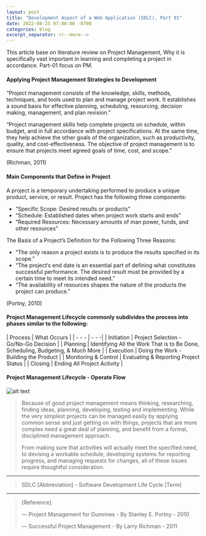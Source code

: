 ```yaml
---
layout: post
title: "Development Aspect of a Web Application (SDLC), Part 01"
date: 2022-08-25 07:00:00 -0700
categories: blog
excerpt_separator: <!--more-->
---
```

This article base on literature review on Project Management, Why it is specifically vast important in learning and completing a project in accordance. Part-01 focus on PM. <!--more-->

#### Applying Project Management Strategies to Development

“Project management consists of the knowledge, skills, methods, techniques, and tools used to plan and manage project work. It establishes a sound basis for effective planning, scheduling, resourcing, decision making, management, and plan revision.” 

“Project management skills help complete projects on schedule, within budget, and in full accordance with project specifications. At the same time, they help achieve the other goals of the organization, such as productivity, quality, and cost-effectiveness. The objective of project management is to ensure that projects meet agreed goals of time, cost, and scope.”

(Richman, 2011)

#### Main Components that Define in Project

A project is a temporary undertaking performed to produce a unique product, service, or result. Project has the following three components:
- “Specific Scope: Desired results or products”
- “Schedule: Established dates when project work starts and ends”
- “Required Resources: Necessary amounts of man power, funds, and other resources”

The Basis of a Project’s Definition for the Following Three Reasons:
- “The only reason a project exists is to produce the results specified in its scope.”
- “The project‘s end date is an essential part of defining what constitutes successful performance. The desired result must be provided by a certain time to meet its intended need.”
- “The availability of resources shapes the nature of the products the project can produce.”

(Portny, 2010)

#### Project Management Lifecycle commonly subdivides the process into phases similar to the following:

| Process | What Occurs |
| - - - | - - -|
| Initiation | Project Selection - Go/No-Go Decision |
| Planning | Identifying All the Work That is to Be Done, Scheduling, Budgeting, & Much More |
| Execution | Doing the Work - Building the Product |
| Monitoring & Control | Evaluating & Reporting Project Status |
| Closing | Ending All Project Activity |

#### Project Management Lifecycle - Operate Flow 

![alt text](https://i.imgur.com/7DZWArR.png)

> Because of good project management means thinking, researching, finding ideas, planning, developing, testing and implementing. While the very simplest projects can be managed easily by applying common sense and just getting on with things, projects that are more complex need a great deal of planning, and benefit from a formal, disciplined management approach. 
> 
> From making sure that activities will actually meet the specified need, to devising a workable schedule, developing systems for reporting progress, and managing requests for changes, all of these issues require thoughtful consideration.
> 

* * *

> SDLC [Abbreviation] - Software Development Life Cycle [Term]

* * *

> [Reference]
>
> ― Project Management for Dummies - By Stanley E. Portny - 2010
> 
> ― Successful Project Management - By Larry Richman - 2011
>
> 

